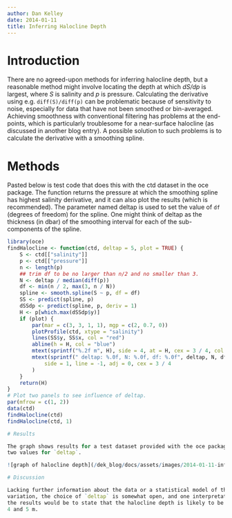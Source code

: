 ```yaml
---
author: Dan Kelley
date: 2014-01-11
title: Inferring Halocline Depth
---
```


# Introduction

There are no agreed-upon methods for inferring halocline depth, but a
reasonable method might involve locating the depth at which *dS/dp* is largest,
where *S* is salinity and *p* is pressure.  Calculating the derivative using
e.g. `diff(S)/diff(p)` can be problematic because of sensitivity to noise,
especially for data that have not been smoothed or bin-averaged. Achieving
smoothness with conventional filtering has problems at the end-points, which is
particularly troublesome for a near-surface halocline (as discussed in another
blog entry). A possible solution to such problems is to calculate the
derivative with a smoothing spline.

# Methods

Pasted below is test code that does this with the ctd dataset in the oce
package. The function returns the pressure at which the smoothing spline has
highest salinity derivative, and it can also plot the results (which is
recommended). The parameter named deltap is used to set the value of `df`
(degrees of freedom) for the spline. One might think of deltap as the thickness
(in dbar) of the smoothing interval for each of the sub-components of the
spline.

```R
library(oce)
findHalocline <- function(ctd, deltap = 5, plot = TRUE) {
    S <- ctd[["salinity"]]
    p <- ctd[["pressure"]]
    n <- length(p)
    ## trim df to be no larger than n/2 and no smaller than 3.
    N <- deltap / median(diff(p))
    df <- min(n / 2, max(3, n / N))
    spline <- smooth.spline(S ~ p, df = df)
    SS <- predict(spline, p)
    dSSdp <- predict(spline, p, deriv = 1)
    H <- p[which.max(dSSdp$y)]
    if (plot) {
        par(mar = c(3, 3, 1, 1), mgp = c(2, 0.7, 0))
        plotProfile(ctd, xtype = "salinity")
        lines(SS$y, SS$x, col = "red")
        abline(h = H, col = "blue")
        mtext(sprintf("%.2f m", H), side = 4, at = H, cex = 3 / 4, col = "blue")
        mtext(sprintf(" deltap: %.0f, N: %.0f, df: %.0f", deltap, N, df),
            side = 1, line = -1, adj = 0, cex = 3 / 4
        )
    }
    return(H)
}
# Plot two panels to see influence of deltap.
par(mfrow = c(1, 2))
data(ctd)
findHalocline(ctd)
findHalocline(ctd, 1)

# Results

The graph shows results for a test dataset provided with the oce package, using
two values for `deltap`.

![graph of halocline depth](/dek_blog/docs/assets/images/2014-01-11-inferring-halocline-depth.png)

# Discussion

Lacking further information about the data or a statistical model of the
variation, the choice of `deltap` is somewhat open, and one interpretation of
the results would be to state that the halocline depth is likely to be between
4 and 5 m.

